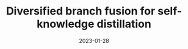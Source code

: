 ---
title: "Diversified branch fusion for self-knowledge distillation"
collection:  journals
permalink: /publication/Diversified
date: 2023-01-28
year: "2023"
venue: " Inf. Fusion"
city: 
state: ""
thumbnail: "Diversified.png"
teaser : 
authors: "Zuxiang Long, Fuyan Ma, Bin Sun, Mingkui Tan, and Shutao Li"
bibtex: Diversified.txt
uri: Diversified.pdf
arxiv: 
project: 
source:
poster:
data:
---